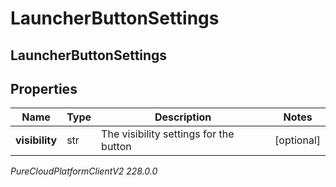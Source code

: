 # LauncherButtonSettings

## LauncherButtonSettings

## Properties

|Name | Type | Description | Notes|
|------------ | ------------- | ------------- | -------------|
| **visibility** | str | The visibility settings for the button | [optional] |



_PureCloudPlatformClientV2 228.0.0_
